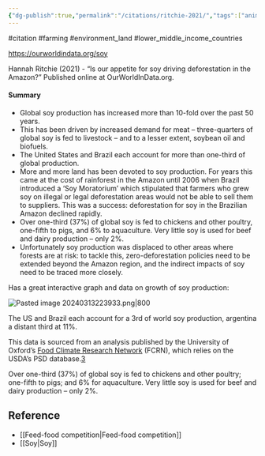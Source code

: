 ```yaml
---
{"dg-publish":true,"permalink":"/citations/ritchie-2021/","tags":["animal_feed"],"created":"2025-10-23T17:42:45.264+01:00","updated":"2025-10-23T19:18:51.117+01:00"}
---
```


#citation #farming #environment_land #lower_middle_income_countries 

https://ourworldindata.org/soy

Hannah Ritchie (2021) - “Is our appetite for soy driving deforestation in the Amazon?” Published online at OurWorldInData.org. 

#### Summary
- Global soy production has increased more than 10-fold over the past 50 years. 
- This has been driven by increased demand for meat – three-quarters of global soy is fed to livestock – and to a lesser extent, soybean oil and biofuels. 
- The United States and Brazil each account for more than one-third of global production. 
- More and more land has been devoted to soy production. For years this came at the cost of rainforest in the Amazon until 2006 when Brazil introduced a ‘Soy Moratorium’ which stipulated that farmers who grew soy on illegal or legal deforestation areas would not be able to sell them to suppliers. This was a success: deforestation for soy in the Brazilian Amazon declined rapidly. 
- Over one-third (37%) of global soy is fed to chickens and other poultry, one-fifth to pigs, and 6% to aquaculture. Very little soy is used for beef and dairy production – only 2%.
- Unfortunately soy production was displaced to other areas where forests are at risk: to tackle this, zero-deforestation policies need to be extended beyond the Amazon region, and the indirect impacts of soy need to be traced more closely.

Has a great interactive graph and data on growth of soy production:

![Pasted image 20240313223933.png|800](/img/user/Citations/Pasted%20image%2020240313223933.png)

The US and Brazil each account for a 3rd of world soy production, argentina a distant third at 11%.

This data is sourced from an analysis published by the University of Oxford’s [Food Climate Research Network](https://www.foodsource.org.uk/building-blocks/soy-food-feed-and-land-use-change) (FCRN), which relies on the USDA’s PSD database.[3](https://ourworldindata.org/soy#note-3)

Over one-third (37%) of global soy is fed to chickens and other poultry; one-fifth to pigs; and 6% for aquaculture. Very little soy is used for beef and dairy production – only 2%.
## Reference
- [[Feed-food competition\|Feed-food competition]] 
- [[Soy\|Soy]] 